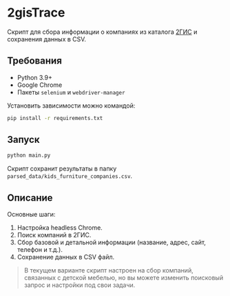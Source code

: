 # 2gisTrace

Скрипт для сбора информации о компаниях из каталога [2ГИС](https://2gis.ru) и сохранения данных в CSV.

## Требования

* Python 3.9+
* Google Chrome
* Пакеты `selenium` и `webdriver-manager`

Установить зависимости можно командой:

```bash
pip install -r requirements.txt
```

## Запуск

```bash
python main.py
```

Скрипт сохранит результаты в папку `parsed_data/kids_furniture_companies.csv`.

## Описание

Основные шаги:

1. Настройка headless Chrome.
2. Поиск компаний в 2ГИС.
3. Сбор базовой и детальной информации (название, адрес, сайт, телефон и т.д.).
4. Сохранение данных в CSV файл.

> В текущем варианте скрипт настроен на сбор компаний, связанных с детской мебелью, но вы можете изменить поисковый запрос и настройки под свои задачи.


